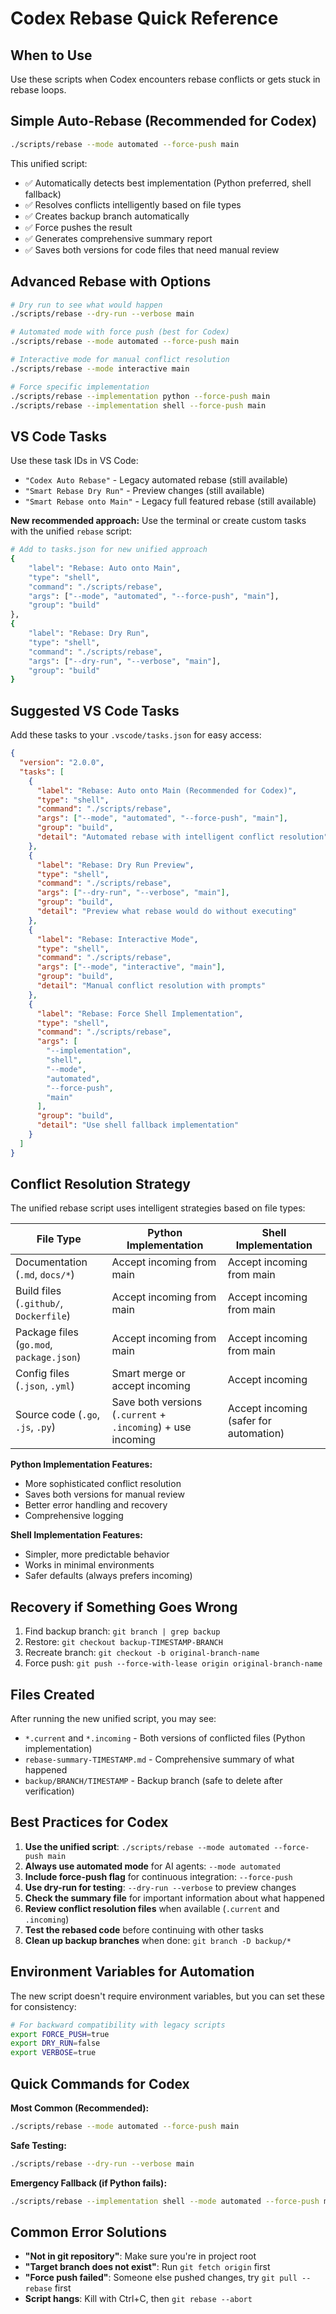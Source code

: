 # Codex Rebase Quick Reference

## When to Use

Use these scripts when Codex encounters rebase conflicts or gets stuck in rebase loops.

## Simple Auto-Rebase (Recommended for Codex)

```bash
./scripts/rebase --mode automated --force-push main
```

This unified script:

- ✅ Automatically detects best implementation (Python preferred, shell fallback)
- ✅ Resolves conflicts intelligently based on file types
- ✅ Creates backup branch automatically
- ✅ Force pushes the result
- ✅ Generates comprehensive summary report
- ✅ Saves both versions for code files that need manual review

## Advanced Rebase with Options

```bash
# Dry run to see what would happen
./scripts/rebase --dry-run --verbose main

# Automated mode with force push (best for Codex)
./scripts/rebase --mode automated --force-push main

# Interactive mode for manual conflict resolution
./scripts/rebase --mode interactive main

# Force specific implementation
./scripts/rebase --implementation python --force-push main
./scripts/rebase --implementation shell --force-push main
```

## VS Code Tasks

Use these task IDs in VS Code:

- `"Codex Auto Rebase"` - Legacy automated rebase (still available)
- `"Smart Rebase Dry Run"` - Preview changes (still available)
- `"Smart Rebase onto Main"` - Legacy full featured rebase (still available)

**New recommended approach:**
Use the terminal or create custom tasks with the unified `rebase` script:

```bash
# Add to tasks.json for new unified approach
{
    "label": "Rebase: Auto onto Main",
    "type": "shell",
    "command": "./scripts/rebase",
    "args": ["--mode", "automated", "--force-push", "main"],
    "group": "build"
},
{
    "label": "Rebase: Dry Run",
    "type": "shell",
    "command": "./scripts/rebase",
    "args": ["--dry-run", "--verbose", "main"],
    "group": "build"
}
```

## Suggested VS Code Tasks

Add these tasks to your `.vscode/tasks.json` for easy access:

```json
{
  "version": "2.0.0",
  "tasks": [
    {
      "label": "Rebase: Auto onto Main (Recommended for Codex)",
      "type": "shell",
      "command": "./scripts/rebase",
      "args": ["--mode", "automated", "--force-push", "main"],
      "group": "build",
      "detail": "Automated rebase with intelligent conflict resolution"
    },
    {
      "label": "Rebase: Dry Run Preview",
      "type": "shell",
      "command": "./scripts/rebase",
      "args": ["--dry-run", "--verbose", "main"],
      "group": "build",
      "detail": "Preview what rebase would do without executing"
    },
    {
      "label": "Rebase: Interactive Mode",
      "type": "shell",
      "command": "./scripts/rebase",
      "args": ["--mode", "interactive", "main"],
      "group": "build",
      "detail": "Manual conflict resolution with prompts"
    },
    {
      "label": "Rebase: Force Shell Implementation",
      "type": "shell",
      "command": "./scripts/rebase",
      "args": [
        "--implementation",
        "shell",
        "--mode",
        "automated",
        "--force-push",
        "main"
      ],
      "group": "build",
      "detail": "Use shell fallback implementation"
    }
  ]
}
```

## Conflict Resolution Strategy

The unified rebase script uses intelligent strategies based on file types:

| File Type                                | Python Implementation                                        | Shell Implementation                   |
| ---------------------------------------- | ------------------------------------------------------------ | -------------------------------------- |
| Documentation (`.md`, `docs/*`)          | Accept incoming from main                                    | Accept incoming from main              |
| Build files (`.github/`, `Dockerfile`)   | Accept incoming from main                                    | Accept incoming from main              |
| Package files (`go.mod`, `package.json`) | Accept incoming from main                                    | Accept incoming from main              |
| Config files (`.json`, `.yml`)           | Smart merge or accept incoming                               | Accept incoming                        |
| Source code (`.go`, `.js`, `.py`)        | Save both versions (`.current` + `.incoming`) + use incoming | Accept incoming (safer for automation) |

**Python Implementation Features:**

- More sophisticated conflict resolution
- Saves both versions for manual review
- Better error handling and recovery
- Comprehensive logging

**Shell Implementation Features:**

- Simpler, more predictable behavior
- Works in minimal environments
- Safer defaults (always prefers incoming)

## Recovery if Something Goes Wrong

1. Find backup branch: `git branch | grep backup`
2. Restore: `git checkout backup-TIMESTAMP-BRANCH`
3. Recreate branch: `git checkout -b original-branch-name`
4. Force push: `git push --force-with-lease origin original-branch-name`

## Files Created

After running the new unified script, you may see:

- `*.current` and `*.incoming` - Both versions of conflicted files (Python implementation)
- `rebase-summary-TIMESTAMP.md` - Comprehensive summary of what happened
- `backup/BRANCH/TIMESTAMP` - Backup branch (safe to delete after verification)

## Best Practices for Codex

1. **Use the unified script**: `./scripts/rebase --mode automated --force-push main`
2. **Always use automated mode** for AI agents: `--mode automated`
3. **Include force-push flag** for continuous integration: `--force-push`
4. **Use dry-run for testing**: `--dry-run --verbose` to preview changes
5. **Check the summary file** for important information about what happened
6. **Review conflict resolution files** when available (`.current` and `.incoming`)
7. **Test the rebased code** before continuing with other tasks
8. **Clean up backup branches** when done: `git branch -D backup/*`

## Environment Variables for Automation

The new script doesn't require environment variables, but you can set these for consistency:

```bash
# For backward compatibility with legacy scripts
export FORCE_PUSH=true
export DRY_RUN=false
export VERBOSE=true
```

## Quick Commands for Codex

**Most Common (Recommended):**

```bash
./scripts/rebase --mode automated --force-push main
```

**Safe Testing:**

```bash
./scripts/rebase --dry-run --verbose main
```

**Emergency Fallback (if Python fails):**

```bash
./scripts/rebase --implementation shell --mode automated --force-push main
```

## Common Error Solutions

- **"Not in git repository"**: Make sure you're in project root
- **"Target branch does not exist"**: Run `git fetch origin` first
- **"Force push failed"**: Someone else pushed changes, try `git pull --rebase` first
- **Script hangs**: Kill with Ctrl+C, then `git rebase --abort`
